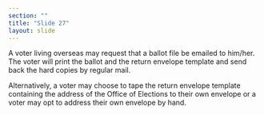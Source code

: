 ```yaml
---
section: ""
title: "Slide 27"
layout: slide
---
```


A voter living overseas may request that a ballot file be emailed to him/her. The voter will print the ballot and the return envelope template and send back the hard copies by regular mail.

Alternatively, a voter may choose to tape the return envelope template containing the address of the Office of Elections to their own envelope or a voter may opt to address their own envelope by hand.